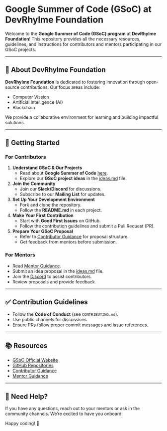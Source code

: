 # Google Summer of Code (GSoC) at DevRhylme Foundation

Welcome to the **Google Summer of Code (GSoC) program** at **DevRhylme Foundation**! This repository provides all the necessary resources, guidelines, and instructions for contributors and mentors participating in our GSoC projects.

---

## 📌 About DevRhylme Foundation
**DevRhylme Foundation** is dedicated to fostering innovation through open-source contributions. Our focus areas include:
- Computer Vission
- Artificial Intelligence (AI)
- Blockchain

We provide a collaborative environment for learning and building impactful solutions.

---

## 🚀 Getting Started
### For Contributors
1. **Understand GSoC & Our Projects**
   - Read about **Google Summer of Code** [here](https://summerofcode.withgoogle.com/).
   - Explore our **GSoC project ideas** in the [ideas.md](ideas.md) file.
2. **Join the Community**
   - Join our **Slack/Discord** for discussions.
   - Subscribe to our **Mailing List** for updates.
3. **Set Up Your Development Environment**
   - Fork and clone the repository.
   - Follow the **README.md** in each project.
4. **Make Your First Contribution**
   - Start with **Good First Issues** on GitHub.
   - Follow the contribution guidelines and submit a Pull Request (PR).
5. **Prepare Your GSoC Proposal**
   - Refer to [Contributor Guidance](https://github.com/DEVRhylme-Foundation/gsoc/blob/main/contributor-guidance.md) for proposal structure.
   - Get feedback from mentors before submission.

### For Mentors
- Read [Mentor Guidance](mentor-guidance.md).
- Submit an idea proposal in the [ideas.md](ideas.md) file.
- Join the [Discord](https://discord.gg/xjwZzGKDVR) to assist contributors.
- Review proposals and provide feedback.

---

## ✅ Contribution Guidelines
- Follow the **Code of Conduct** (see `CONTRIBUTING.md`).
- Use public channels for discussions.
- Ensure PRs follow proper commit messages and issue references.

---

## 📚 Resources
- [GSoC Official Website](https://summerofcode.withgoogle.com/)
- [GitHub Repositories](https://github.com/DEVRhylme-Foundation)
- [Contributor Guidance](Contributor-guidance.md)
- [Mentor Guidance](mentor-guidance.md)

---

## 🤝 Need Help?
If you have any questions, reach out to your mentors or ask in the community channels. We’re excited to have you onboard!

Happy coding! 🚀

